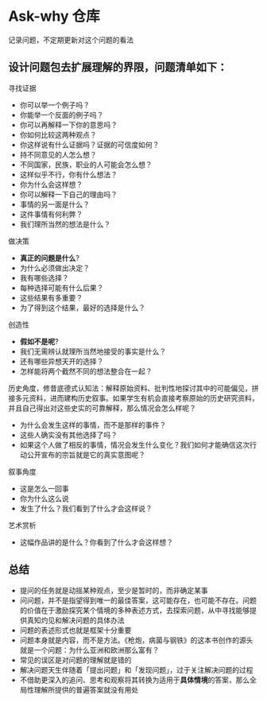 # Ask-why 仓库
记录问题，不定期更新对这个问题的看法

## 设计问题包去扩展理解的界限，问题清单如下：

寻找证据

- 你可以举一个例子吗？
- 你能举一个反面的例子吗？
- 你可以再解释一下你的意思吗？
- 你如何比较这两种观点？
- 你这样说有什么证据吗？证据的可信度如何？
- 持不同意见的人怎么想？
- 不同国家，民族，职业的人可能会怎么想？
- 这样似乎不行，你有什么想法？
- 你为什么会这样想？
- 你可以解释一下自己的理由吗？
- 事情的另一面是什么？
- 这件事情有何利弊？
- 我们理所当然的想法是什么？

做决策

- **真正的问题是什么**?
- 为什么必须做出决定？
- 我有哪些选择？
- 每种选择可能有什么后果？
- 这些结果有多重要？
- 为了得到这个结果，最好的选择是什么？

创造性

- **假如不是呢**?
- 我们无需辨认就理所当然地接受的事实是什么？
- 还有哪些异想天开的选择？
- 怎样能将两个截然不同的想法整合在一起？

历史角度，修昔底德式认知法：解释原始资料、批判性地探讨其中的可能偏见，拼接多元资料，进而建构历史叙事。如果学生有机会直接考察原始的历史研究资料，并且自己得出对这些史实的可靠解释，那么情况会怎么样呢？

- 为什么会发生这样的事情，而不是那样的事件？
- 这些人确实没有其他选择了吗？
- 如果这个人做了相反的事情，情况会发生什么变化？我们如何才能确信这次行动公开宣布的宗旨就是它的真实意图呢？


叙事角度

- 这是怎么一回事
- 你为什么这么说
- 发生了什么？我们看到了什么才会这样说？

艺术赏析

- 这幅作品讲的是什么？你看到了什么才会这样想？

## 总结

- 提问的任务就是动摇某种观点，至少是暂时的，而非确定某事
- 问问题，并不是指望得到唯一的最佳答案，这可能存在，也可能不存在。问题的价值在于激励探究某个情境的多种表述方式，去探索问题，从中寻找能够提供真知灼见和解决问题的具体办法
- 问题的表述形式也就是框架十分重要
- 问题本身就是内容，而不是方法。《枪炮，病菌与钢铁》的这本书创作的源头就是一个问题：为什么亚洲和欧洲那么富有？
- 常见的误区是对问题的理解就是错的
- 解决问题天生伴随着「提出问题」和「发现问题」，过于关注解决问题的过程
- 不借助更深入的追问、思考和观察将其转换为适用于**具体情境**的答案，那么全局性理解所提供的普遍答案就没有用处


